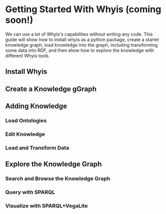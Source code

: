 # Getting Started With Whyis (coming soon!)

We can use a lot of Whyis's capabilities without writing any code.
This guide will show how to install whyis as a python package, create a
starter knowledge graph, load knowledge into the graph, including transforming
some data into RDF, and then show how to explore the knowledge with
different Whyis tools.

## Install Whyis

## Create a Knowledge gGraph

## Adding Knowledge

### Load Ontologies

### Edit Knowledge

### Load and Transform Data

## Explore the Knowledge Graph

### Search and Browse the Knowledge Graph

### Query with SPARQL

### Visualize with SPARQL+VegaLite
